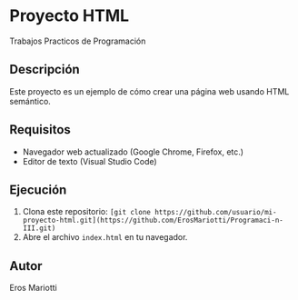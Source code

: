 # Proyecto HTML 
Trabajos Practicos de Programación

## Descripción
Este proyecto es un ejemplo de cómo crear una página web usando HTML semántico.

## Requisitos
- Navegador web actualizado (Google Chrome, Firefox, etc.)
- Editor de texto (Visual Studio Code)

## Ejecución
1. Clona este repositorio: `[git clone https://github.com/usuario/mi-proyecto-html.git](https://github.com/ErosMariotti/Programaci-n-III.git)`
2. Abre el archivo `index.html` en tu navegador.

## Autor
Eros Mariotti

